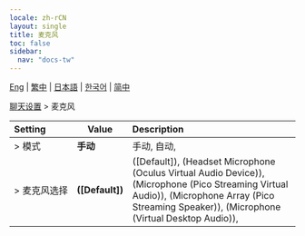 ```yaml
---
locale: zh-rCN
layout: single
title: 麦克风
toc: false
sidebar:
  nav: "docs-tw"
---
```

[Eng](/dancexr/menu/2025.4/chat/microphone) | [繁中](/tw/dancexr/menu/2025.4/chat/microphone) | [日本語](/jp/dancexr/menu/2025.4/chat/microphone) | [한국어](/kr/dancexr/menu/2025.4/chat/microphone) | [简中](/zh/dancexr/menu/2025.4/chat/microphone)

[聊天设置](../menu#聊天设置) > 麦克风



| Setting | Value | Description |
| :--- | --- | :--- |
|<nobr> > 模式</nobr>| **手动** | 手动, 自动,  |
|<nobr> > 麦克风选择</nobr>| **([Default])** | ([Default]), (Headset Microphone (Oculus Virtual Audio Device)), (Microphone (Pico Streaming Virtual Audio)), (Microphone Array (Pico Streaming Speaker)), (Microphone (Virtual Desktop Audio)),  |
